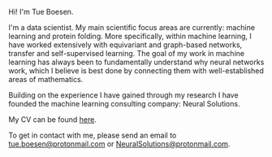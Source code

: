 
Hi! I'm Tue Boesen.

I'm a data scientist.
My main scientific focus areas are currently: machine learning and protein folding. More specifically, within machine learning, I have worked extensively with equivariant and graph-based networks, transfer and self-supervised learning. The goal of my work in machine learning has always been to fundamentally understand why neural networks work, which I believe is best done by connecting them with well-established areas of mathematics.

Building on the experience I have gained through my research I have founded the machine learning consulting company: Neural Solutions.

My CV can be found [here](https://raw.githubusercontent.com/tueboesen/CV/master/out/cv.pdf).

To get in contact with me, please send an email to [tue.boesen@protonmail.com](mailto:tue.boesen@protonmail.com)
 or [NeuralSolutions@protonmail.com](mailto:NeuralSolutions@protonmail.com). 

